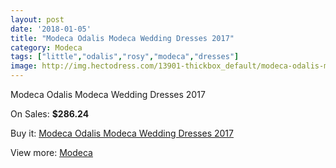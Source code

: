 ```yaml
---
layout: post
date: '2018-01-05'
title: "Modeca Odalis Modeca Wedding Dresses 2017"
category: Modeca
tags: ["little","odalis","rosy","modeca","dresses"]
image: http://img.hectodress.com/13901-thickbox_default/modeca-odalis-modeca-wedding-dresses-2013.jpg
---
```

Modeca Odalis Modeca Wedding Dresses 2017

On Sales: **$286.24**
<a href="https://www.hectodress.com/modeca/6759-modeca-odalis-modeca-wedding-dresses-2013.html"><amp-img layout="responsive" width="600" height="600" src="//img.hectodress.com/13901-thickbox_default/modeca-odalis-modeca-wedding-dresses-2013.jpg" alt="Modeca Odalis Modeca Wedding Dresses 2017 0" /></a>
<a href="https://www.hectodress.com/modeca/6759-modeca-odalis-modeca-wedding-dresses-2013.html"><amp-img layout="responsive" width="600" height="600" src="//img.hectodress.com/13902-thickbox_default/modeca-odalis-modeca-wedding-dresses-2013.jpg" alt="Modeca Odalis Modeca Wedding Dresses 2017 1" /></a>

Buy it: [Modeca Odalis Modeca Wedding Dresses 2017](https://www.hectodress.com/modeca/6759-modeca-odalis-modeca-wedding-dresses-2013.html "Modeca Odalis Modeca Wedding Dresses 2017")

View more: [Modeca](https://www.hectodress.com/117-modeca "Modeca")